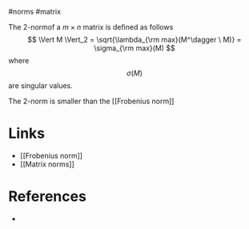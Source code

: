#norms #matrix

The 2-normof a $m \times n$ matrix is defined as follows
$$
\Vert M \Vert_2 = \sqrt{\lambda_{\rm max}(M^\dagger \ M)} = \sigma_{\rm max}(M)
$$
where $$ \sigma(M)$$ are singular values.

The 2-norm is smaller than the [[Frobenius norm]]

# Links
- [[Frobenius norm]]
- [[Matrix norms]]

# References
- 